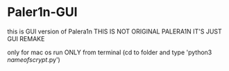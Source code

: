 # Paler1n-GUI
this is GUI version of Palera1n THIS IS NOT ORIGINAL PALERA1N IT'S JUST GUI REMAKE

only for mac os
run ONLY from terminal (cd to folder and type 'python3 *nameofscrypt*.py')
